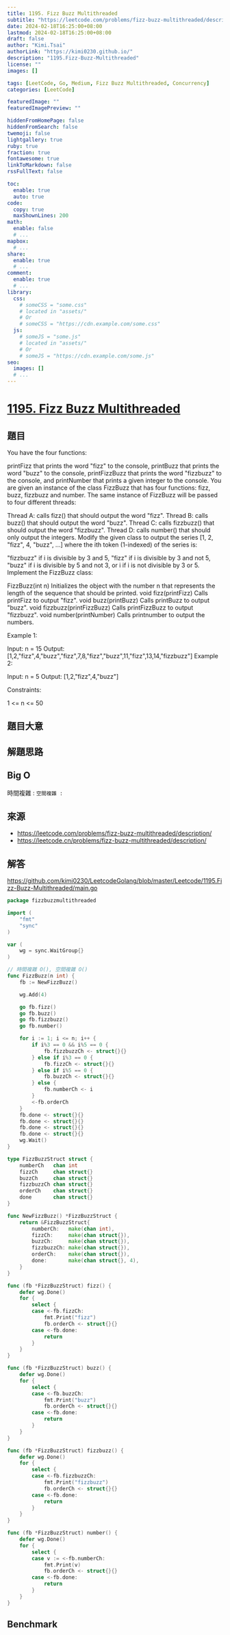 ```yaml
---
title: 1195. Fizz Buzz Multithreaded
subtitle: "https://leetcode.com/problems/fizz-buzz-multithreaded/description/"
date: 2024-02-18T16:25:00+08:00
lastmod: 2024-02-18T16:25:00+08:00
draft: false
author: "Kimi.Tsai"
authorLink: "https://kimi0230.github.io/"
description: "1195.Fizz-Buzz-Multithreaded"
license: ""
images: []

tags: [LeetCode, Go, Medium, Fizz Buzz Multithreaded, Concurrency]
categories: [LeetCode]

featuredImage: ""
featuredImagePreview: ""

hiddenFromHomePage: false
hiddenFromSearch: false
twemoji: false
lightgallery: true
ruby: true
fraction: true
fontawesome: true
linkToMarkdown: false
rssFullText: false

toc:
  enable: true
  auto: true
code:
  copy: true
  maxShownLines: 200
math:
  enable: false
  # ...
mapbox:
  # ...
share:
  enable: true
  # ...
comment:
  enable: true
  # ...
library:
  css:
    # someCSS = "some.css"
    # located in "assets/"
    # Or
    # someCSS = "https://cdn.example.com/some.css"
  js:
    # someJS = "some.js"
    # located in "assets/"
    # Or
    # someJS = "https://cdn.example.com/some.js"
seo:
  images: []
  # ...
---
```

# [1195. Fizz Buzz Multithreaded](https://leetcode.com/problems/fizz-buzz-multithreaded/description/)

## 題目
You have the four functions:

printFizz that prints the word "fizz" to the console,
printBuzz that prints the word "buzz" to the console,
printFizzBuzz that prints the word "fizzbuzz" to the console, and
printNumber that prints a given integer to the console.
You are given an instance of the class FizzBuzz that has four functions: fizz, buzz, fizzbuzz and number. The same instance of FizzBuzz will be passed to four different threads:

Thread A: calls fizz() that should output the word "fizz".
Thread B: calls buzz() that should output the word "buzz".
Thread C: calls fizzbuzz() that should output the word "fizzbuzz".
Thread D: calls number() that should only output the integers.
Modify the given class to output the series [1, 2, "fizz", 4, "buzz", ...] where the ith token (1-indexed) of the series is:

"fizzbuzz" if i is divisible by 3 and 5,
"fizz" if i is divisible by 3 and not 5,
"buzz" if i is divisible by 5 and not 3, or
i if i is not divisible by 3 or 5.
Implement the FizzBuzz class:

FizzBuzz(int n) Initializes the object with the number n that represents the length of the sequence that should be printed.
void fizz(printFizz) Calls printFizz to output "fizz".
void buzz(printBuzz) Calls printBuzz to output "buzz".
void fizzbuzz(printFizzBuzz) Calls printFizzBuzz to output "fizzbuzz".
void number(printNumber) Calls printnumber to output the numbers.
 

Example 1:

Input: n = 15
Output: [1,2,"fizz",4,"buzz","fizz",7,8,"fizz","buzz",11,"fizz",13,14,"fizzbuzz"]
Example 2:

Input: n = 5
Output: [1,2,"fizz",4,"buzz"]
 

Constraints:

1 <= n <= 50
## 題目大意


## 解題思路

## Big O
時間複雜 : ``
空間複雜 : ``

## 來源
* https://leetcode.com/problems/fizz-buzz-multithreaded/description/
* https://leetcode.cn/problems/fizz-buzz-multithreaded/description/

## 解答
https://github.com/kimi0230/LeetcodeGolang/blob/master/Leetcode/1195.Fizz-Buzz-Multithreaded/main.go

```go
package fizzbuzzmultithreaded

import (
	"fmt"
	"sync"
)

var (
	wg = sync.WaitGroup{}
)

// 時間複雜 O(), 空間複雜 O()
func FizzBuzz(n int) {
	fb := NewFizzBuzz()

	wg.Add(4)

	go fb.fizz()
	go fb.buzz()
	go fb.fizzbuzz()
	go fb.number()

	for i := 1; i <= n; i++ {
		if i%3 == 0 && i%5 == 0 {
			fb.fizzbuzzCh <- struct{}{}
		} else if i%3 == 0 {
			fb.fizzCh <- struct{}{}
		} else if i%5 == 0 {
			fb.buzzCh <- struct{}{}
		} else {
			fb.numberCh <- i
		}
		<-fb.orderCh
	}
	fb.done <- struct{}{}
	fb.done <- struct{}{}
	fb.done <- struct{}{}
	fb.done <- struct{}{}
	wg.Wait()
}

type FizzBuzzStruct struct {
	numberCh   chan int
	fizzCh     chan struct{}
	buzzCh     chan struct{}
	fizzbuzzCh chan struct{}
	orderCh    chan struct{}
	done       chan struct{}
}

func NewFizzBuzz() *FizzBuzzStruct {
	return &FizzBuzzStruct{
		numberCh:   make(chan int),
		fizzCh:     make(chan struct{}),
		buzzCh:     make(chan struct{}),
		fizzbuzzCh: make(chan struct{}),
		orderCh:    make(chan struct{}),
		done:       make(chan struct{}, 4),
	}
}

func (fb *FizzBuzzStruct) fizz() {
	defer wg.Done()
	for {
		select {
		case <-fb.fizzCh:
			fmt.Print("fizz")
			fb.orderCh <- struct{}{}
		case <-fb.done:
			return
		}
	}
}

func (fb *FizzBuzzStruct) buzz() {
	defer wg.Done()
	for {
		select {
		case <-fb.buzzCh:
			fmt.Print("buzz")
			fb.orderCh <- struct{}{}
		case <-fb.done:
			return
		}
	}
}

func (fb *FizzBuzzStruct) fizzbuzz() {
	defer wg.Done()
	for {
		select {
		case <-fb.fizzbuzzCh:
			fmt.Print("fizzbuzz")
			fb.orderCh <- struct{}{}
		case <-fb.done:
			return
		}
	}
}

func (fb *FizzBuzzStruct) number() {
	defer wg.Done()
	for {
		select {
		case v := <-fb.numberCh:
			fmt.Print(v)
			fb.orderCh <- struct{}{}
		case <-fb.done:
			return
		}
	}
}

```

##  Benchmark

```sh

```